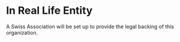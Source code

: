 # In Real Life Entity

A Swiss Association will be set up to provide the legal backing of this organization.&#x20;
